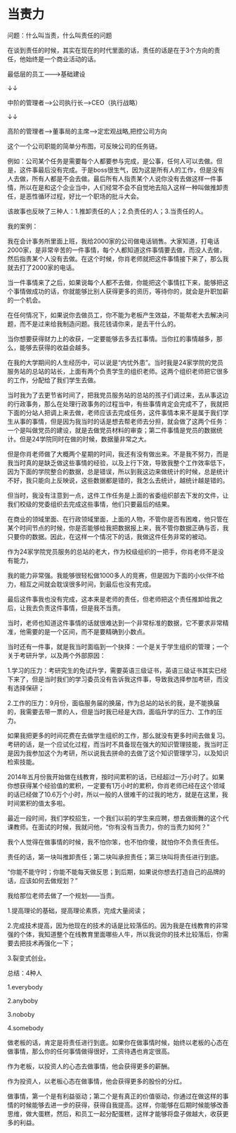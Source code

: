 # 当责力

问题：什么叫当责，什么叫责任的问题

在谈到责任的时候，其实在现在的时代里面的话，责任的话是在于3个方向的责任，他始终是一个商业活动的话。

最低层的员工———&gt;基础建设

↓↓

中阶的管理者——&gt;公司执行长——&gt;CEO（执行战略）

↓↓

高阶的管理者——&gt;董事局的主席——&gt;定宏观战略,把控公司方向

这个一个公司职能的简单分布图，可反映公司的任务链。

例如：公司某个任务是需要每个人都要参与完成，是公事，任何人可以去做。但是，这件事最后没有完成。于是boss很生气，因为这是所有人的工作，但是没有人去做，所有人都是不会去做。最后所有人指责某个人说你没有去做这样一件事情，所以在是和这个企业当中，人们经常不会不自觉地去陷入这样一种叫做推卸责任，是恶性循环过程，好比一个职场的批斗大会。

该故事也反映了三种人：1.推卸责任的人；2.负责任的人；3.当责任的人。

我的案例：

我在会计事务所里面上班，我给2000家的公司做电话销售。大家知道，打电话2000家，是非常辛苦的一件事情，每个人都知道这件事情要去做，而没人去做，然后指责某个人没有去做。在这个时候，你肖老师就把这件事情接下来了，那么我就去打了2000家的电话。

当一件事情来了之后，如果说每个人都不去做，你能把这个事情扛下来，能够把这个事情做成功的话，你就能够比别人获得更多的资历，等待你的，就会是升职加薪的一个机会。

在任何情况下，如果说你去做员工，你不能为老板产生效益，不能帮老大去解决问题，而不是过来给我制造问题。我花钱请你来，是去干什么的。

当你想要获得财力上的收获，一定要能够去多去扛事情。当你扛的事情越多，那么，能够去获得的收益会越多。

在我的大学期间的人生经历中，可以说是“内忧外患”。当时我是24家学院的党员服务站的总站的站长，上面有两个负责学生的组织老师。这两个组织老师把它很多的工作，分配给了我们学生去做。

当时我为了去更节省时间了，把我党员服务站的总站的孩子们调过来，去从事这边的行政事务，那么在处理行政事务的过程当中，有些事情肯定会完成不了，我就把下面的分站人把调上来去做，老师应该去完成任务，这件事情本来不是属于我们学生从事的事情，但是因为我当时的话是想去帮老师去分担，就会做了这两个任务：一个是叫做党员的建设，就是去做党员材料的审查；第二件事情是党员的数据统计。但是24学院同时在做的时候，数据量非常之大。

但是你肖老师做了大概两个星期的时间，我还有没有做出来。不是我不努力，而是我当时真的是缺乏做这些事情的经验，以及上行下效，导致我整个工作效率低下，因为下面的学院整合的数据，总是错误，所以到我这边来做统计的时候，总是统计不好，我只能向上反映说，这些数据都是错的，我怎么去统计，越统计越是错的。

但当时，我没有注意到一点，这件工作任务是上面的省委组织部去下发的文件，让我们校级的党委组织去完成这些事情，他们只要最后的结果。

在商业的领域里面、在行政领域里面，上面的人物，不管你是否有困难，他只管在某个时间节点的时候，你是否能够给我把数据报上来，我不管你数据正确与否，我只要你的数据。因此，在这样一个情况下的话，我做这件任务非常的被动。

作为24家学院党员服务的总站的老大，作为校级组织的一把手，你肖老师不是没有能力，

我的能力非常强。我能够很轻松做1000多人的竞赛，但是因为下面的小伙伴不给力，相互之间就会耽误很多时间，到最后也没有完成。

最后这件事我也没有完成，这本来是老师的责任，但老师把这个责任推卸给我之后，让我去负责这件事情，但是我不当责。

当时，老师也知道这件事情的话就很难达到一个非常标准的数据，它不要求非常精准，他需要的是一个区间，而不是要精确到小数点。

当时还有一件事，就是我当时面临到一个抉择：一个是关于学生组织的管理；一个关于考研升学，以及两个外部原因：

1.学习的压力：考研究生的免试升学，需要英语三级证书，英语三级证书其实已经下来了，但是当时我们的学习委员没有告诉我这件事，导致我选择参加考研，而没有选择保研；

2.工作的压力：9月份，面临服务届的换届，作为总站的站长的我，是不能换届的，我需要去带一票的人，但是当时我已经是大四，面临升学的压力、工作的压力。

如果我把更多的时间花费在去做学生组织的工作，那么就没有更多时间去做复习。考研的话，是一个应试化过程，而当时不具备现在强大的知识管理技能，我当时正是因为我参加这个为考研，所以说我去拼命的去做了这个知识管理学习，以及知识检索技能。

2014年五月份我开始做在线教育，按时间累积的话，已经超过一万小时了。如果你想获得某个经验值的累积，一定要有1万小时的累积，你肖老师已经在这个领域的话已经做了10.6万个小时，所以一般的人很难干的过我的地方，就是在这里，我时间累积的值太多啦。

最近一段时间，我们学校招生，一个我们以前的学生来应聘，想去做街舞的这个代课教师。在面试的时候，我就问他，“你有没有当责力，你的当责力如何？”

我个人觉得在做事情的时候，我不怕你笨，也不怕你傻，就怕你不负责任责任。

责任的话，第一块叫推卸责任；第二块叫承担责任；第三块叫将责任进行到底。

“你能不能守时；你能不能每天做反思；到后期，如果说你想去打造自己的品牌的话，应该如何去做规划？”

我给那位老师去做了一个规划——当责。

1.提高理论的基础，提高理论素质，完成大量阅读；

2.完成技术提高，因为他现在的技术的话是比较落伍的。因为我是在线教育的非常强的个体，我知道整个在线教育里面哪些人牛，所以我说你的技术比较落后，你需要去把技术再强化一下；

3.裂变式创业。

总结：4种人

1.everybody

2.anyboby

3.noboby

4.somebody

做老板的话，肯定是将责任进行到底。如果你在做事情时候，始终以老板的心态在做事情，那么你的任何事情做得很好，工资待遇也肯定很高。

作为老板，以投资人的心态去做事情，他会获得更多的薪酬。

作为投资人，以老板心态在做事情，他会获得更多的股份的分红。

做事情，第一个是有利益驱动；第二个是有真正的价值驱动，你通过在做这样的事情的时候能够去进一步的获得，获得自我提高。这样，你能够在后期时候能够改善思维，做大蛋糕，然后，和员工一起分配蛋糕，这样才能够将盘子做越大，收获更多的利益。
